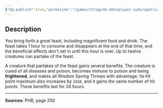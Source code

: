 ```yaml
---
{"dg-publish":true,"permalink":"/games/ttrpg/dn-d5e/player-aids/spells/level-6/heroes-feast/","tags":["TTRPG/DND/5e","verbal","somatic","material"]}
---
```



## Description
You bring forth a great feast, including magnificent food and drink.
The feast takes 1 hour to consume and disappears at the end of that time, and the beneficial effects don't set in until this hour is over.
Up to twelve creatures can partake of the feast.

A creature that partakes of the feast gains several benefits.
The creature is cured of all diseases and poison, becomes immune to poison and being **frightened**, and makes all Wisdom Saving Throws with advantage.
Its hit point maximum also increases by `2d10`, and it gains the same number of hit points.
These benefits last for 24 hours.

---

**Sources:** PHB, page 250
